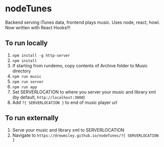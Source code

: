 # nodeTunes

Backend serving iTunes data, frontend plays music. Uses node, react, howl. Now written with React Hooks!!!

## To run locally

1. `npm install -g http-server`
1. `npm install`
1. If starting from rundemo, copy contents of Archive folder to Music directory
1. `npm run music`
1. `npm run server`
1. `npm run app`
1. Set SERVERLOCATION to where you server your music and library xml (by default, `http://localhost:3000`) 
1. Add `?{ SERVERLOCATION }` to end of music player url

## To run externally

1. Serve your music and library xml to SERVERLOCATION
1. Navigate to `https://drewmiley.github.io/nodeTunes/?{ SERVERLOCATION }`
